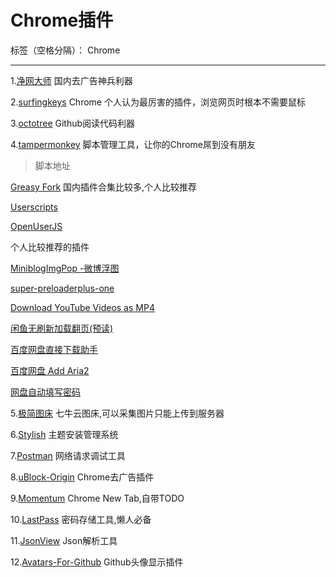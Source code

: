 ﻿# Chrome插件

标签（空格分隔）： Chrome

---

1.[净网大师](https://chrome.google.com/webstore/detail/%E5%87%80%E7%BD%91%E5%A4%A7%E5%B8%88%E6%8F%92%E4%BB%B6%E7%89%88%E2%80%94%E2%80%94%E6%9C%80%E5%A5%BD%E7%94%A8%E7%9A%84%E5%B9%BF%E5%91%8A%E6%8B%A6%E6%88%AA%E7%A5%9E%E5%99%A8/hlbemiiemimimkoidinfdiabbibgaljl?utm_source=chrome-app-launcher-info-dialog)    国内去广告神兵利器    

2.[surfingkeys](https://chrome.google.com/webstore/detail/surfingkeys/gfbliohnnapiefjpjlpjnehglfpaknnc?utm_source=chrome-app-launcher-info-dialog)  Chrome 个人认为最厉害的插件，浏览网页时根本不需要鼠标

3.[octotree](https://chrome.google.com/webstore/detail/octotree/bkhaagjahfmjljalopjnoealnfndnagc?utm_source=chrome-app-launcher-info-dialog)  Github阅读代码利器

4.[tampermonkey](https://chrome.google.com/webstore/detail/tampermonkey/dhdgffkkebhmkfjojejmpbldmpobfkfo?utm_source=chrome-app-launcher-info-dialog)  脚本管理工具，让你的Chrome屌到没有朋友
> 脚本地址

[Greasy Fork](https://greasyfork.org/zh-CN) 国内插件合集比较多,个人比较推荐

[Userscripts](http://userscripts-mirror.org/)

[OpenUserJS](https://openuserjs.org/)

个人比较推荐的插件

[MiniblogImgPop -微博浮图](https://greasyfork.org/scripts/4233-miniblogimgpop-%E5%BE%AE%E5%8D%9A%E6%B5%AE%E5%9B%BE/code/MiniblogImgPop%20-%20%E5%BE%AE%E5%8D%9A%E6%B5%AE%E5%9B%BE.user.js)

[super-preloaderplus-one](https://greasyfork.org/zh-CN/scripts/10433-super-preloaderplus-one)

[Download YouTube Videos as MP4](https://greasyfork.org/zh-CN/scripts/1317-download-youtube-videos-as-mp4)

[闲鱼无刷新加载翻页(预读)](https://greasyfork.org/zh-CN/scripts/26048-%E9%97%B2%E9%B1%BC%E6%97%A0%E5%88%B7%E6%96%B0%E5%8A%A0%E8%BD%BD%E7%BF%BB%E9%A1%B5-%E9%A2%84%E8%AF%BB)

[百度网盘直接下载助手](https://greasyfork.org/zh-CN/scripts/23635-%E7%99%BE%E5%BA%A6%E7%BD%91%E7%9B%98%E7%9B%B4%E6%8E%A5%E4%B8%8B%E8%BD%BD%E5%8A%A9%E6%89%8B)

[百度网盘 Add Aria2](https://greasyfork.org/zh-CN/scripts/8204-%E7%99%BE%E5%BA%A6%E7%BD%91%E7%9B%98-add-aria2)

[网盘自动填写密码](https://greasyfork.org/zh-CN/scripts/13463-%E7%BD%91%E7%9B%98%E8%87%AA%E5%8A%A8%E5%A1%AB%E5%86%99%E5%AF%86%E7%A0%81-%E5%A2%9E%E5%BC%BA%E7%89%88)

5.[极简图床](https://chrome.google.com/webstore/detail/heebflcbemenefckkgfnnklbhdbdkagg?utm_source=chrome-app-launcher-info-dialog)   七牛云图床,可以采集图片只能上传到服务器

6.[Stylish](https://chrome.google.com/webstore/detail/heebflcbemenefckkgfnnklbhdbdkagg?utm_source=chrome-app-launcher-info-dialog)    主题安装管理系统

7.[Postman](https://chrome.google.com/webstore/detail/postman/fhbjgbiflinjbdggehcddcbncdddomop?utm_source=chrome-app-launcher-info-dialog)    网络请求调试工具

8.[uBlock-Origin](https://chrome.google.com/webstore/detail/ublock-origin/cjpalhdlnbpafiamejdnhcphjbkeiagm?utm_source=chrome-app-launcher-info-dialog)    Chrome去广告插件

9.[Momentum](https://chrome.google.com/webstore/detail/momentum/laookkfknpbbblfpciffpaejjkokdgca?utm_source=chrome-app-launcher-info-dialog)  Chrome New Tab,自带TODO

10.[LastPass](https://chrome.google.com/webstore/detail/hdokiejnpimakedhajhdlcegeplioahd?utm_source=chrome-app-launcher-info-dialog)  密码存储工具,懒人必备

11.[JsonView](https://chrome.google.com/webstore/detail/jsonview/chklaanhfefbnpoihckbnefhakgolnmc?utm_source=chrome-app-launcher-info-dialog)  Json解析工具

12.[Avatars-For-Github](https://chrome.google.com/webstore/detail/avatars-for-github/pgjmdbklnfklcjfbonjfkdhaonlfogbb?utm_source=chrome-app-launcher-info-dialog) Github头像显示插件